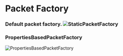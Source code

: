 Packet Factory
==============

<h3 id="static_packet_factory"StaticPacketFactory</h3>
Default packet factory.
<img alt="StaticPacketFactory" title="StaticPacketFactory" src="https://github.com/kaitoy/pcap4j/raw/master/www/images/staticPacketFactory.png" />

<h3 id="properties_based_packet_factory">PropertiesBasedPacketFactory</h3>
<img alt="PropertiesBasedPacketFactory" title="PropertiesBasedPacketFactory" src="https://github.com/kaitoy/pcap4j/raw/master/www/images/propertiesBasedPacketFactory.png" />

